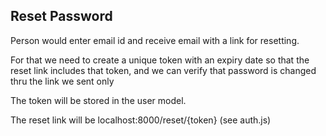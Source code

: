 ## Reset Password

Person would enter email id and receive email with a link for resetting.

For that we need to create a unique token with an expiry date so that the reset link includes that token, and we can verify that password is changed thru the link we sent only

The token will be stored in the user model.

The reset link will be localhost:8000/reset/{token} (see auth.js)
